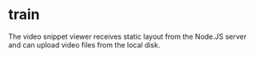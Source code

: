 # train
The video snippet viewer receives static layout from the Node.JS server and can upload video files from the local disk.
